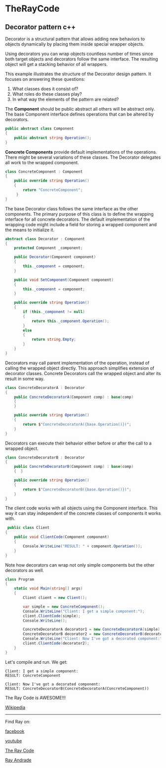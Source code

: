 # TheRayCode
## Decorator pattern c++

Decorator is a structural pattern that allows adding new behaviors to objects dynamically by placing them inside special wrapper objects.

Using decorators you can wrap objects countless number of times since both target objects and decorators follow the same interface. 
The resulting object will get a stacking behavior of all wrappers.

This example illustrates the structure of the Decorator design pattern. It focuses on answering these questions:
<ol>
<li>What classes does it consist of?</li>
<li>What roles do these classes play?</li>
<li>In what way the elements of the pattern are related?</li>
</ol>

The **Component** should be public abstract all others will be abstract only.
The base Component interface defines operations that can be altered by decorators.

```c#
public abstract class Component
{
    public abstract string Operation();
}
```

**Concrete Components** provide default implementations of the operations.
There might be several variations of these classes.
The Decorator delegates all work to the wrapped component.
```c#
class ConcreteComponent : Component
{
    public override string Operation()
    {
        return "ConcreteComponent";
     }
}
```

The base Decorator class follows the same interface as the other components. 
The primary purpose of this class is to define the wrapping interface for all concrete decorators. 
The default implementation of the wrapping code might include a field for storing a wrapped component and the means to initialize it.
```c#
abstract class Decorator : Component
{
    protected Component _component;

    public Decorator(Component component)
    {
        this._component = component;
    }

    public void SetComponent(Component component)
    {
        this._component = component;
    }

    public override string Operation()
    {
        if (this._component != null)
        {
            return this._component.Operation();
        }
        else
        {
            return string.Empty;
        }
    }
}
```

Decorators may call parent implementation of the operation, instead of calling the wrapped object directly. 
This approach simplifies extension of decorator classes.
Concrete Decorators call the wrapped object and alter its result in some way.
```c#
class ConcreteDecoratorA : Decorator
{
    public ConcreteDecoratorA(Component comp) : base(comp)
    {
    }

    public override string Operation()
    {
        return $"ConcreteDecoratorA({base.Operation()})";
    }
}
```
 Decorators can execute their behavior either before or after the call to a wrapped object.
```c#
class ConcreteDecoratorB : Decorator
{
    public ConcreteDecoratorB(Component comp) : base(comp)
    {  }

    public override string Operation()
    {
        return $"ConcreteDecoratorB({base.Operation()})";
    }
}
```
 The client code works with all objects using the Component interface.
 This way it can stay independent of the concrete classes of components it works with.
 
```c#
 public class Client
{
    public void ClientCode(Component component)
    {
        Console.WriteLine("RESULT: " + component.Operation());
    }
}

```
 
Note how decorators can wrap not only simple components but the other decorators as well.

```c#
class Program
{
    static void Main(string[] args)
    {
        Client client = new Client();

        var simple = new ConcreteComponent();
        Console.WriteLine("Client: I get a simple component:");
        client.ClientCode(simple);
        Console.WriteLine();

        ConcreteDecoratorA decorator1 = new ConcreteDecoratorA(simple);
        ConcreteDecoratorB decorator2 = new ConcreteDecoratorB(decorator1);
        Console.WriteLine("Client: Now I've got a decorated component:");
        client.ClientCode(decorator2);
    }
}
```

Let's compile and run.
We get:
```run
Client: I get a simple component:
RESULT: ConcreteComponent

Client: Now I've got a decorated component:
RESULT: ConcreteDecoratorB(ConcreteDecoratorA(ConcreteComponent))
```

The Ray Code is AWESOME!!!

[Wikipedia](https://en.wikipedia.org/wiki/Decorator_pattern)

----------------------------------------------------------------------------------------------------

Find Ray on:

[facebook](https://www.facebook.com/TheRayCode/)

[youtube](https://www.youtube.com/user/AndradeRay/)

[The Ray Code](https://www.RayAndrade.com)

[Ray Andrade](https://www.RayAndrade.org)

